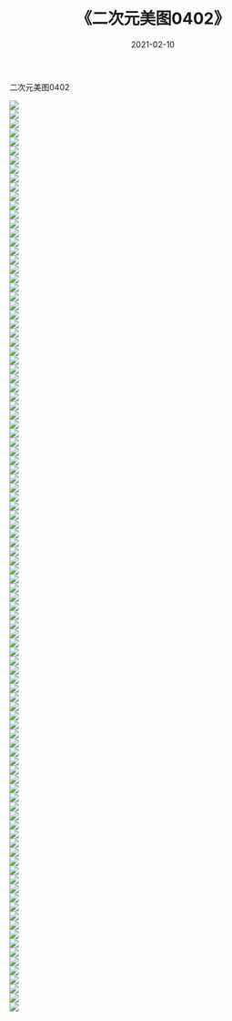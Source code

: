 ﻿---
layout: post
title:  《二次元美图0402》
date:   2021-02-10
img: http://imgx.orgx.ga/二次元/2021/二次元美图0402/000.jpg
categories: [美女, 清纯, 唯美]
---

二次元美图0402

 ![](http://imgx.orgx.ga/二次元/2021/二次元美图0402/001.jpg) <br>![](http://imgx.orgx.ga/二次元/2021/二次元美图0402/002.jpg) <br>![](http://imgx.orgx.ga/二次元/2021/二次元美图0402/003.jpg) <br>![](http://imgx.orgx.ga/二次元/2021/二次元美图0402/004.jpg) <br>![](http://imgx.orgx.ga/二次元/2021/二次元美图0402/005.jpg) <br>![](http://imgx.orgx.ga/二次元/2021/二次元美图0402/006.jpg) <br>![](http://imgx.orgx.ga/二次元/2021/二次元美图0402/007.jpg) <br>![](http://imgx.orgx.ga/二次元/2021/二次元美图0402/008.jpg) <br>![](http://imgx.orgx.ga/二次元/2021/二次元美图0402/009.jpg) <br>![](http://imgx.orgx.ga/二次元/2021/二次元美图0402/010.jpg) <br>![](http://imgx.orgx.ga/二次元/2021/二次元美图0402/011.jpg) <br>![](http://imgx.orgx.ga/二次元/2021/二次元美图0402/012.jpg) <br>![](http://imgx.orgx.ga/二次元/2021/二次元美图0402/013.jpg) <br>![](http://imgx.orgx.ga/二次元/2021/二次元美图0402/014.jpg) <br>![](http://imgx.orgx.ga/二次元/2021/二次元美图0402/015.jpg) <br>![](http://imgx.orgx.ga/二次元/2021/二次元美图0402/016.jpg) <br>![](http://imgx.orgx.ga/二次元/2021/二次元美图0402/017.jpg) <br>![](http://imgx.orgx.ga/二次元/2021/二次元美图0402/018.jpg) <br>![](http://imgx.orgx.ga/二次元/2021/二次元美图0402/019.jpg) <br>![](http://imgx.orgx.ga/二次元/2021/二次元美图0402/020.jpg) <br>![](http://imgx.orgx.ga/二次元/2021/二次元美图0402/021.jpg) <br>![](http://imgx.orgx.ga/二次元/2021/二次元美图0402/022.jpg) <br>![](http://imgx.orgx.ga/二次元/2021/二次元美图0402/023.jpg) <br>![](http://imgx.orgx.ga/二次元/2021/二次元美图0402/024.jpg) <br>![](http://imgx.orgx.ga/二次元/2021/二次元美图0402/025.jpg) <br>![](http://imgx.orgx.ga/二次元/2021/二次元美图0402/026.jpg) <br>![](http://imgx.orgx.ga/二次元/2021/二次元美图0402/027.jpg) <br>![](http://imgx.orgx.ga/二次元/2021/二次元美图0402/028.jpg) <br>![](http://imgx.orgx.ga/二次元/2021/二次元美图0402/029.jpg) <br>![](http://imgx.orgx.ga/二次元/2021/二次元美图0402/030.jpg) <br>![](http://imgx.orgx.ga/二次元/2021/二次元美图0402/031.jpg) <br>![](http://imgx.orgx.ga/二次元/2021/二次元美图0402/032.jpg) <br>![](http://imgx.orgx.ga/二次元/2021/二次元美图0402/033.jpg) <br>![](http://imgx.orgx.ga/二次元/2021/二次元美图0402/034.jpg) <br>![](http://imgx.orgx.ga/二次元/2021/二次元美图0402/035.jpg) <br>![](http://imgx.orgx.ga/二次元/2021/二次元美图0402/036.jpg) <br>![](http://imgx.orgx.ga/二次元/2021/二次元美图0402/037.jpg) <br>![](http://imgx.orgx.ga/二次元/2021/二次元美图0402/038.jpg) <br>![](http://imgx.orgx.ga/二次元/2021/二次元美图0402/039.jpg) <br>![](http://imgx.orgx.ga/二次元/2021/二次元美图0402/040.jpg) <br>![](http://imgx.orgx.ga/二次元/2021/二次元美图0402/041.jpg) <br>![](http://imgx.orgx.ga/二次元/2021/二次元美图0402/042.jpg) <br>![](http://imgx.orgx.ga/二次元/2021/二次元美图0402/043.jpg) <br>![](http://imgx.orgx.ga/二次元/2021/二次元美图0402/044.jpg) <br>![](http://imgx.orgx.ga/二次元/2021/二次元美图0402/045.jpg) <br>![](http://imgx.orgx.ga/二次元/2021/二次元美图0402/046.jpg) <br>![](http://imgx.orgx.ga/二次元/2021/二次元美图0402/047.jpg) <br>![](http://imgx.orgx.ga/二次元/2021/二次元美图0402/048.jpg) <br>![](http://imgx.orgx.ga/二次元/2021/二次元美图0402/049.jpg) <br>![](http://imgx.orgx.ga/二次元/2021/二次元美图0402/050.jpg) <br>![](http://imgx.orgx.ga/二次元/2021/二次元美图0402/051.jpg) <br>![](http://imgx.orgx.ga/二次元/2021/二次元美图0402/052.jpg) <br>![](http://imgx.orgx.ga/二次元/2021/二次元美图0402/053.jpg) <br>![](http://imgx.orgx.ga/二次元/2021/二次元美图0402/054.jpg) <br>![](http://imgx.orgx.ga/二次元/2021/二次元美图0402/055.jpg) <br>![](http://imgx.orgx.ga/二次元/2021/二次元美图0402/056.jpg) <br>![](http://imgx.orgx.ga/二次元/2021/二次元美图0402/057.jpg) <br>![](http://imgx.orgx.ga/二次元/2021/二次元美图0402/058.jpg) <br>![](http://imgx.orgx.ga/二次元/2021/二次元美图0402/059.jpg) <br>![](http://imgx.orgx.ga/二次元/2021/二次元美图0402/060.jpg) <br>![](http://imgx.orgx.ga/二次元/2021/二次元美图0402/061.jpg) <br>![](http://imgx.orgx.ga/二次元/2021/二次元美图0402/062.jpg) <br>![](http://imgx.orgx.ga/二次元/2021/二次元美图0402/063.jpg) <br>![](http://imgx.orgx.ga/二次元/2021/二次元美图0402/064.jpg) <br>![](http://imgx.orgx.ga/二次元/2021/二次元美图0402/065.jpg) <br>![](http://imgx.orgx.ga/二次元/2021/二次元美图0402/066.jpg) <br>![](http://imgx.orgx.ga/二次元/2021/二次元美图0402/067.jpg) <br>![](http://imgx.orgx.ga/二次元/2021/二次元美图0402/068.jpg) <br>![](http://imgx.orgx.ga/二次元/2021/二次元美图0402/069.jpg) <br>![](http://imgx.orgx.ga/二次元/2021/二次元美图0402/070.jpg) <br>![](http://imgx.orgx.ga/二次元/2021/二次元美图0402/071.jpg) <br>![](http://imgx.orgx.ga/二次元/2021/二次元美图0402/072.jpg) <br>![](http://imgx.orgx.ga/二次元/2021/二次元美图0402/073.jpg) <br>![](http://imgx.orgx.ga/二次元/2021/二次元美图0402/074.jpg) <br>![](http://imgx.orgx.ga/二次元/2021/二次元美图0402/075.jpg) <br>![](http://imgx.orgx.ga/二次元/2021/二次元美图0402/076.jpg) <br>![](http://imgx.orgx.ga/二次元/2021/二次元美图0402/077.jpg) <br>![](http://imgx.orgx.ga/二次元/2021/二次元美图0402/078.jpg) <br>![](http://imgx.orgx.ga/二次元/2021/二次元美图0402/079.jpg) <br>![](http://imgx.orgx.ga/二次元/2021/二次元美图0402/080.jpg) <br>![](http://imgx.orgx.ga/二次元/2021/二次元美图0402/081.jpg) <br>![](http://imgx.orgx.ga/二次元/2021/二次元美图0402/082.jpg) <br>![](http://imgx.orgx.ga/二次元/2021/二次元美图0402/083.jpg) <br>![](http://imgx.orgx.ga/二次元/2021/二次元美图0402/084.jpg) <br>![](http://imgx.orgx.ga/二次元/2021/二次元美图0402/085.jpg) <br>![](http://imgx.orgx.ga/二次元/2021/二次元美图0402/086.jpg) <br>![](http://imgx.orgx.ga/二次元/2021/二次元美图0402/087.jpg) <br>![](http://imgx.orgx.ga/二次元/2021/二次元美图0402/088.jpg) <br>![](http://imgx.orgx.ga/二次元/2021/二次元美图0402/089.jpg) <br>![](http://imgx.orgx.ga/二次元/2021/二次元美图0402/090.jpg) <br>![](http://imgx.orgx.ga/二次元/2021/二次元美图0402/091.jpg) <br>![](http://imgx.orgx.ga/二次元/2021/二次元美图0402/092.jpg) <br>![](http://imgx.orgx.ga/二次元/2021/二次元美图0402/093.jpg) <br>![](http://imgx.orgx.ga/二次元/2021/二次元美图0402/094.jpg) <br>![](http://imgx.orgx.ga/二次元/2021/二次元美图0402/095.jpg) <br>![](http://imgx.orgx.ga/二次元/2021/二次元美图0402/096.jpg) <br>![](http://imgx.orgx.ga/二次元/2021/二次元美图0402/097.jpg) <br>![](http://imgx.orgx.ga/二次元/2021/二次元美图0402/098.jpg) <br>![](http://imgx.orgx.ga/二次元/2021/二次元美图0402/099.jpg) <br>![](http://imgx.orgx.ga/二次元/2021/二次元美图0402/100.jpg) <br>